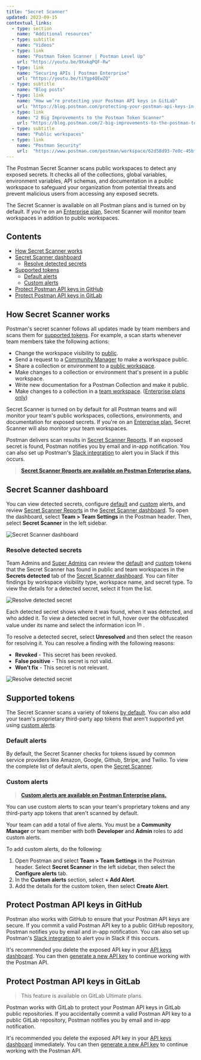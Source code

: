 ```yaml
---
title: "Secret Scanner"
updated: 2023-09-15
contextual_links:
  - type: section
    name: "Additional resources"
  - type: subtitle
    name: "Videos"
  - type: link
    name: "Postman Token Scanner | Postman Level Up"
    url: "https://youtu.be/9XxkqPQF-Rw"
  - type: link
    name: "Securing APIs | Postman Enterprise"
    url: "https://youtu.be/tiYgp4QEwZQ"
  - type: subtitle
    name: "Blog posts"
  - type: link
    name: "How we’re protecting your Postman API keys in GitLab"
    url: "https://blog.postman.com/protecting-your-postman-api-keys-in-gitlab/"
  - type: link
    name: "2 Big Improvements to the Postman Token Scanner"
    url: "https://blog.postman.com/2-big-improvements-to-the-postman-token-scanner/"
  - type: subtitle
    name: "Public workspaces"
  - type: link
    name: "Postman Security"
    url:  "https://www.postman.com/postman/workspace/62d58d93-7e0c-45bf-9daa-cc8e531fc344"
---
```


The Postman Secret Scanner scans public workspaces to detect any exposed secrets. It checks all of the collections, global variables, environment variables, API schemas, and documentation in a public workspace to safeguard your organization from potential threats and prevent malicious users from accessing any exposed secrets.

The Secret Scanner is available on all Postman plans and is turned on by default. If you're on an [Enterprise plan](https://www.postman.com/pricing), Secret Scanner will monitor team workspaces in addition to public workspaces.

## Contents

* [How Secret Scanner works](#how-secret-scanner-works)
* [Secret Scanner dashboard](#secret-scanner-dashboard)
    * [Resolve detected secrets](#resolve-detected-secrets)
* [Supported tokens](#supported-tokens)
    * [Default alerts](#default-alerts)
    * [Custom alerts](#custom-alerts)
* [Protect Postman API keys in GitHub](#protect-postman-api-keys-in-github)
* [Protect Postman API keys in GitLab](#protect-postman-api-keys-in-gitlab)

## How Secret Scanner works

Postman's secret scanner follows all updates made by team members and scans them for [supported tokens](#supported-tokens). For example, a scan starts whenever team members take the following actions:

* Change the workspace visibility to [public](/docs/collaborating-in-postman/using-workspaces/public-workspaces/).
* Send a request to a [Community Manager](/docs/collaborating-in-postman/roles-and-permissions/#team-roles) to make a workspace public.
* Share a collection or environment to a [public workspace](/docs/collaborating-in-postman/using-workspaces/managing-workspaces/#changing-workspace-visibility).
* Make changes to a collection or environment that's present in a public workspace.
* Write new documentation for a Postman Collection and make it public.
* Make changes to a collection in a [team workspace](/docs/collaborating-in-postman/using-workspaces/managing-workspaces/#changing-workspace-visibility). ([Enterprise plans only](https://www.postman.com/pricing))

Secret Scanner is turned on by default for all Postman teams and will monitor your team's public workspaces, collections, environments, and documentation for exposed secrets. If you're on an [Enterprise plan](https://www.postman.com/pricing), Secret Scanner will also monitor your team workspaces.

Postman delivers scan results in [Secret Scanner Reports](/docs/reports/security-audit-reports/). If an exposed secret is found, Postman notifies you by email and in-app notification. You can also set up Postman's [Slack integration](/docs/integrations/available-integrations/slack/) to alert you in Slack if this occurs.

> **[Secret Scanner Reports are available on Postman Enterprise plans.](https://www.postman.com/pricing/)**

## Secret Scanner dashboard

You can view detected secrets, configure [default](#default-alerts) and [custom](#custom-alerts) alerts, and review [Secret Scanner Reports](/docs/reports/security-audit-reports/) in the [Secret Scanner dashboard](https://go.postman.co/settings/team/secret-scanner/). To open the dashboard, select **Team > Team Settings** in the Postman header. Then, select **Secret Scanner** in the left sidebar.

<img alt="Secret Scanner dashboard" src="https://assets.postman.com/postman-docs/v10/secret-scanner-dashboard-v10.18.jpg"/>

### Resolve detected secrets

Team Admins and [Super Admins](/docs/collaborating-in-postman/roles-and-permissions/#team-roles) can review the [default](#default-alerts) and [custom](#custom-alerts) tokens that the Secret Scanner has found in public and team workspaces in the **Secrets detected** tab of the [Secret Scanner dashboard](https://go.postman.co/settings/team/secret-scanner/findings). You can filter findings by workspace visibility type, workspace name, and secret type. To view the details for a detected secret, select it from the list.

<img alt="Resolve detected secret" src="https://assets.postman.com/postman-docs/v10/secret-scanner-view-detected-secret-v10.18.jpg"/>

Each detected secret shows where it was found, when it was detected, and who added it. To view a detected secret in full, hover over the obfuscated value under its name and select the information icon <img alt="Information icon" src="https://assets.postman.com/postman-docs/icon-information-v9-5.jpg#icon" width="16px">. 

To resolve a detected secret, select **Unresolved** and then select the reason for resolving it. You can resolve a finding with the following reasons:

* **Revoked** - This secret has been revoked.
* **False positive** - This secret is not valid.
* **Won't fix** - This secret is not relevant.

<img alt="Resolve detected secret" src="https://assets.postman.com/postman-docs/v10/secret-scanner-resolve-detected-secret-v10.18.jpg"/>

## Supported tokens

The Secret Scanner scans a variety of tokens [by default](#default-alerts). You can also add your team's proprietary third-party app tokens that aren't supported yet using [custom alerts](#custom-alerts).

### Default alerts

By default, the Secret Scanner checks for tokens issued by common service providers like Amazon, Google, Github, Stripe, and Twilio. To view the complete list of default alerts, open the [Secret Scanner](https://go.postman.co/settings/team/secret-scanner/alerts).

### Custom alerts

> **[Custom alerts are available on Postman Enterprise plans.](https://www.postman.com/pricing/)**

You can use custom alerts to scan your team's proprietary tokens and any third-party app tokens that aren't scanned by default.

Your team can add a total of five alerts. You must be a **Community Manager** or team member with both **Developer** and **Admin** roles to add custom alerts.

To add custom alerts, do the following:

1. Open Postman and select **Team > Team Settings** in the Postman header. Select **Secret Scanner** in the left sidebar, then select the **Configure alerts** tab.
3. In the **Custom alerts** section, select **+ Add Alert**.
4. Add the details for the custom token, then select **Create Alert**.

## Protect Postman API keys in GitHub

Postman also works with GitHub to ensure that your Postman API keys are secure. If you commit a valid Postman API key to a public GitHub repository, Postman notifies you by email and in-app notification. You can also set up Postman's [Slack integration](/docs/integrations/available-integrations/slack/) to alert you in Slack if this occurs.

It's recommended you delete the exposed API key in your [API keys dashboard](https://go.postman.co/settings/me/api-keys). You can then [generate a new API key](/docs/developer/postman-api/authentication/#generate-a-postman-api-key) to continue working with the Postman API.

## Protect Postman API keys in GitLab

> This feature is available on GitLab Ultimate plans.

Postman works with GitLab to protect your Postman API keys in GitLab public repositories. If you accidentally commit a valid Postman API key to a public GitLab repository, Postman notifies you by email and in-app notification.

It's recommended you delete the exposed API key in your [API keys dashboard](https://go.postman.co/settings/me/api-keys) immediately. You can then [generate a new API key](/docs/developer/postman-api/authentication/#generate-a-postman-api-key) to continue working with the Postman API.
